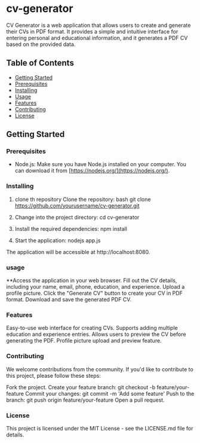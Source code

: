 # cv-generator
CV Generator is a web application that allows users to create and generate their CVs in PDF format. It provides a simple and intuitive interface for entering personal and educational information, and it generates a PDF CV based on the provided data.

## Table of Contents

- [Getting Started](#getting-started)
- [Prerequisites](#prerequisites)
- [Installing](#installing)
- [Usage](#usage)
- [Features](#features)
- [Contributing](#contributing)
- [License](#license)

## Getting Started
### Prerequisites

- Node.js: Make sure you have Node.js installed on your computer. You can download it from [https://nodejs.org/](https://nodejs.org/).


### Installing
1. clone th repository 
Clone the repository:
bash
git clone https://github.com/yourusername/cv-generator.git
2. Change into the project directory:
cd cv-generator
3. Install the required dependencies:
npm install

4. Start the application:
nodejs app.js

The application will be accessible at http://localhost:8080.


### usage
**Access the application in your web browser.
Fill out the CV details, including your name, email, phone, education, and experience.
Upload a profile picture.
Click the "Generate CV" button to create your CV in PDF format.
Download and save the generated PDF CV.

### Features
Easy-to-use web interface for creating CVs.
Supports adding multiple education and experience entries.
Allows users to preview the CV before generating the PDF.
Profile picture upload and preview feature.

### Contributing
We welcome contributions from the community. If you'd like to contribute to this project, please follow these steps:

Fork the project.
Create your feature branch: git checkout -b feature/your-feature
Commit your changes: git commit -m 'Add some feature'
Push to the branch: git push origin feature/your-feature
Open a pull request.

### License
This project is licensed under the MIT License - see the LICENSE.md file for details.


